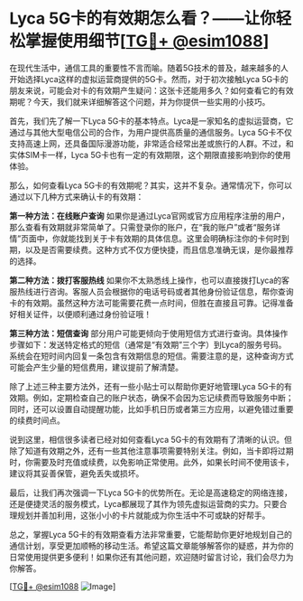 # Lyca 5G卡的有效期怎么看？——让你轻松掌握使用细节[[TG💪+ @esim1088](https://t.me/s/esim1088)]

在现代生活中，通信工具的重要性不言而喻。随着5G技术的普及，越来越多的人开始选择Lyca这样的虚拟运营商提供的5G卡。然而，对于初次接触Lyca 5G卡的朋友来说，可能会对卡的有效期产生疑问：这张卡还能用多久？如何查看它的有效期呢？今天，我们就来详细解答这个问题，并为你提供一些实用的小技巧。

首先，我们先了解一下Lyca 5G卡的基本特点。Lyca是一家知名的虚拟运营商，它通过与其他大型电信公司的合作，为用户提供高质量的通信服务。Lyca 5G卡不仅支持高速上网，还具备国际漫游功能，非常适合经常出差或旅行的人群。不过，和实体SIM卡一样，Lyca 5G卡也有一定的有效期限，这个期限直接影响到你的使用体验。

那么，如何查看Lyca 5G卡的有效期呢？其实，这并不复杂。通常情况下，你可以通过以下几种方式来确认卡的有效期：

**第一种方法：在线账户查询**
如果你是通过Lyca官网或官方应用程序注册的用户，那么查看有效期就非常简单了。只需登录你的账户，在“我的账户”或者“服务详情”页面中，你就能找到关于卡有效期的具体信息。这里会明确标注你的卡何时到期，以及是否需要续费。这种方式不仅方便快捷，而且信息准确无误，是你最推荐的选择。

**第二种方法：拨打客服热线**
如果你不太熟悉线上操作，也可以直接拨打Lyca的客服热线进行咨询。客服人员会根据你的电话号码或者其他身份验证信息，帮你查询卡的有效期。虽然这种方法可能需要花费一点时间，但胜在直接且可靠。记得准备好相关证件，以便顺利通过身份验证哦！

**第三种方法：短信查询**
部分用户可能更倾向于使用短信方式进行查询。具体操作步骤如下：发送特定格式的短信（通常是“有效期”三个字）到Lyca的服务号码。系统会在短时间内回复一条包含有效期信息的短信。需要注意的是，这种查询方式可能会产生少量的短信费用，建议提前了解清楚。

除了上述三种主要方法外，还有一些小贴士可以帮助你更好地管理Lyca 5G卡的有效期。例如，定期检查自己的账户状态，确保不会因为忘记续费而导致服务中断；同时，还可以设置自动提醒功能，比如手机日历或者第三方应用，以避免错过重要的续费时间点。

说到这里，相信很多读者已经对如何查看Lyca 5G卡的有效期有了清晰的认识。但除了知道有效期之外，还有一些其他注意事项需要特别关注。例如，当卡即将过期时，你需要及时充值或续费，以免影响正常使用。此外，如果长时间不使用该卡，建议将其妥善保管，避免丢失或损坏。

最后，让我们再次强调一下Lyca 5G卡的优势所在。无论是高速稳定的网络连接，还是便捷灵活的服务模式，Lyca都展现了其作为领先虚拟运营商的实力。只要合理规划并善加利用，这张小小的卡片就能成为你生活中不可或缺的好帮手。

总之，掌握Lyca 5G卡的有效期查看方法非常重要，它能帮助你更好地规划自己的通信计划，享受更加顺畅的移动生活。希望这篇文章能够解答你的疑惑，并为你的日常使用提供更多便利！如果你还有其他问题，欢迎随时留言讨论，我们会尽力为你解答。

[[TG💪+ @esim1088](https://t.me/s/esim1088) ![Image](https://i.postimg.cc/4NQfJmqS/Snipaste-2025-05-13-00-14-12.png)]